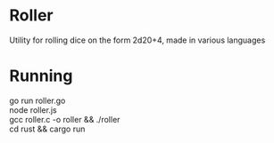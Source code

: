 # Roller
Utility for rolling dice on the form 2d20+4, made in various languages

# Running
go run roller.go <roll>  
node roller.js <roll>  
gcc roller.c -o roller && ./roller <roll>  
cd rust && cargo run <roll>  
